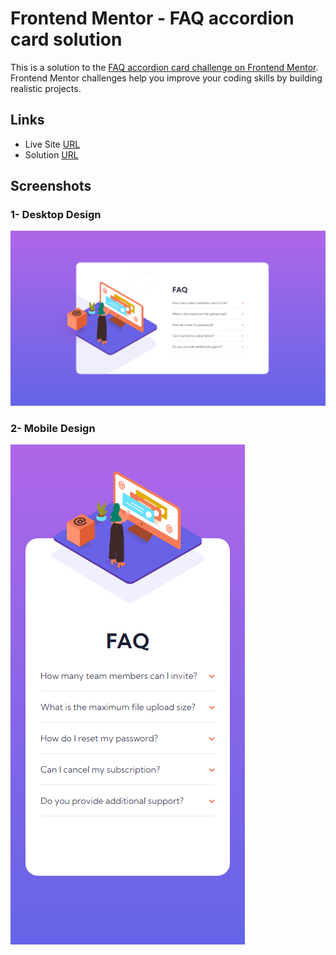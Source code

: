# Frontend Mentor - FAQ accordion card solution

This is a solution to the [FAQ accordion card challenge on Frontend Mentor](https://www.frontendmentor.io/challenges/faq-accordion-card-XlyjD0Oam). Frontend Mentor challenges help you improve your coding skills by building realistic projects.

## Links

- Live Site [URL](https://mhmd-tarek-mhmd.github.io/FAQ-accordion-card)
- Solution [URL](https://www.frontendmentor.io/solutions/faq-accordion-card-iPnfCtErS)

## Screenshots

### 1- Desktop Design

![](screenshots/desktop.png)

### 2- Mobile Design

![](screenshots/mobile.png)
